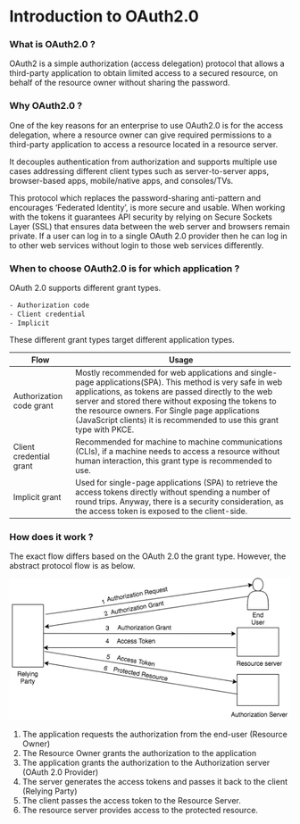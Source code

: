 # Introduction to OAuth2.0

### What is OAuth2.0 ?
OAuth2 is a simple authorization (access delegation) protocol that allows a third-party application to obtain limited 
access to a secured resource, on behalf of the resource owner without sharing the password.

### Why OAuth2.0 ?
One of the key reasons for an enterprise to use OAuth2.0 is for the access delegation, where a resource owner can give
required permissions to a third-party application to access a resource located in a resource server.

It decouples authentication from authorization and supports multiple use cases addressing different client types such as
server-to-server apps, browser-based apps, mobile/native apps, and consoles/TVs.

This protocol which replaces the password-sharing anti-pattern and encourages ‘Federated Identity’, is more secure and 
usable. When working with the tokens it guarantees API security by relying on Secure Sockets Layer (SSL) that ensures 
data between the web server and browsers remain private. If a user can log in to a single OAuth 2.0 provider then he can
log in to other web services without login to those web services differently.

### When to choose OAuth2.0 is for which application ?
OAuth 2.0 supports different grant types.

    - Authorization code
    - Client credential
    - Implicit 
    
These different grant types target different application types.

| Flow                 | Usage         | 
| --------------------- | ------------- | 
| Authorization code grant | Mostly recommended for web applications and single-page applications(SPA). This method is very safe in web applications, as tokens are passed directly to the web server and stored there without exposing the tokens to the resource owners. For Single page applications (JavaScript clients) it is recommended to use this grant type with PKCE.  |                            
| Client credential grant  | Recommended for machine to machine communications (CLIs), if a machine needs to access a resource without human interaction, this grant type is recommended to use.  |                              
| Implicit grant            | Used for single-page applications (SPA) to retrieve the access tokens directly without spending a number of round trips. Anyway, there is a security consideration, as the access token is exposed to the client-side.  | 

### How does it work ?
The exact flow differs based on the OAuth 2.0 the grant type. However, the abstract protocol flow is as below.

![oauth2.0-flow](../../assets/img/concepts/oauth-basic-flow.png)

1. The application requests the authorization from the end-user (Resource Owner)
2. The Resource Owner grants the authorization to the application
3. The application grants the authorization to the Authorization server (OAuth 2.0 Provider)
4. The server generates the access tokens and passes it back to the client (Relying Party)
5. The client passes the access token to the Resource Server.
6. The resource server provides access to the protected resource.
